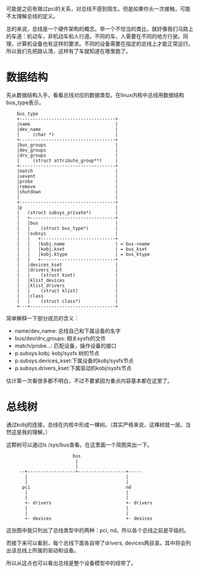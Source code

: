 可能是之前有做过pci的关系，对总线不感到陌生。但是如果你头一次接触，可能不太理解总线的定义。

总的来说，总线是一个硬件架构的概念。举一个不恰当的类比，就好像我们马路上的车道：机动车，非机动车和人行道。不同的车、人需要在不同的地方行驶。同理，计算机设备也有这样的要求。不同的设备需要在指定的总线上才能正常运行。所以我们先把路认清，这样有了车就知道在哪里跑了。

# 数据结构

先从数据结构入手，看看总线对应的数据类型。在linux内核中总线用数据结构bus_type表示。

```
    bus_type
    +------------------------------------+
    |name                                |
    |dev_name                            |
    |     (char *)                       |
    +------------------------------------+
    |bus_groups                          |
    |dev_groups                          |
    |drv_groups                          |
    |     (struct attribute_group**)     |
    +------------------------------------+
    |match                               |
    |uevent                              |
    |probe                               |
    |remove                              |
    |shutdown                            |
    |                                    |
    +------------------------------------+
    |p                                   |
    |   (struct subsys_private*)         |
    |   +--------------------------------+
    |   |bus                             |
    |   |    (struct bus_type*)          |
    |   |subsys                          |
    |   |   +----------------------------+
    |   |   |kobj.name                   | = bus->name
    |   |   |kobj.kset                   | = bus_kset
    |   |   |kobj.ktype                  | = bus_ktype
    |   |   +----------------------------+
    |   |devices_kset                    |
    |   |drivers_kset                    |
    |   |    (struct kset)               |
    |   |klist_devices                   |
    |   |klist_drivers                   |
    |   |    (struct klist)              |
    |   |class                           |
    |   |    (struct class*)             |
    +---+--------------------------------+
```

简单解释一下部分成员的含义：

  * name/dev_name:        总线自己和下属设备的名字
  * bus/dev/drv_groups:   相关sysfs的文件
  * match/probe...:       匹配设备，操作设备的接口
  * p.subsys.kobj:        kobj/sysfs 树的节点
  * p.subsys.devices_kset:下属设备的kobj/sysfs节点
  * p.subsys.drivers_kset:下属驱动的kobj/sysfs节点

估计第一次看很多都不明白，不过不要紧因为重点内容基本都在这里了。

# 总线树

通过kobj的连接，总线在内核中形成一棵树。（其实严格来说，这棵树就一层。当然这是我的理解。）

这颗树可以通过ls /sys/bus查看。在这里画一个简图突出一下。

```
                         bus
                          |
                          |
     --+------------------+------------------+-----
       |                                     |     
       |                                     |     
      pci                                    nd        
       |                                     |     
       |                                     |     
       +- drivers                            +- drivers
       |                                     |     
       |                                     |     
       +- devices                            +- devices
```

这张图中我只列出了总线类型中的两种：pci, nd。所以各个总线之前是平级的。

而接下来可以看到，每个总线下面各自带了drivers, devices两目录。其中将会列出该总线上所属的驱动和设备。

所以从这点也可以看出总线是整个设备模型中的纽带了。
